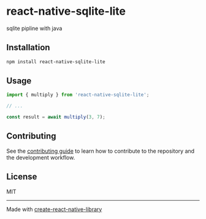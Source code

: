 # react-native-sqlite-lite

sqlite pipline with java

## Installation

```sh
npm install react-native-sqlite-lite
```

## Usage

```js
import { multiply } from 'react-native-sqlite-lite';

// ...

const result = await multiply(3, 7);
```

## Contributing

See the [contributing guide](CONTRIBUTING.md) to learn how to contribute to the repository and the development workflow.

## License

MIT

---

Made with [create-react-native-library](https://github.com/callstack/react-native-builder-bob)
